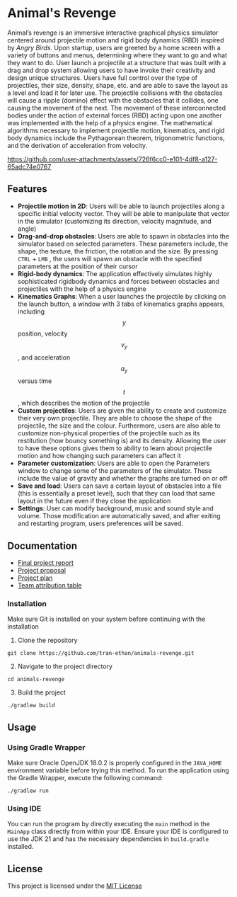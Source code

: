 # Animal's Revenge
Animal’s revenge is an immersive interactive graphical physics simulator centered around
projectile motion and rigid body dynamics (RBD) inspired by _Angry Birds_. Upon startup, users are greeted by a
home screen with a variety of buttons and menus, determining where they want to go and
what they want to do. User launch a projectile at a structure that was built with a drag
and drop system allowing users to have invoke their creativity and design unique structures.
Users have full control over the type of projectiles, their size, density, shape, etc. and are
able to save the layout as a level and load it for later use. The projectile collisions with the
obstacles will cause a ripple (domino) effect with the obstacles that it collides, one causing
the movement of the next. The movement of these interconnected bodies under the action of
external forces (RBD) acting upon one another was implemented with the help of a physics
engine. The mathematical algorithms necessary to implement projectile motion, kinematics,
and rigid body dynamics include the Pythagorean theorem, trigonometric functions, and the
derivation of acceleration from velocity.

https://github.com/user-attachments/assets/726f6cc0-e101-4df8-a127-65adc74e0767
## Features
- **Projectile motion in 2D**: Users will be able to launch projectiles along a specific initial
velocity vector. They will be able to manipulate that vector in the simulator
(customizing its direction, velocity magnitude, and angle)
- **Drag-and-drop obstacles**: Users are able to spawn in obstacles into the simulator based
on selected parameters. These parameters include, the shape, the texture, the friction,
the rotation and the size. By pressing `CTRL` + `LMB` , the users will spawn an obstacle
with the specified parameters at the position of their cursor
- **Rigid-body dynamics**: The application effectively simulates highly sophisticated rigidbody
dynamics and forces between obstacles and projectiles with the help of a physics
engine
- **Kinematics Graphs**: When a user launches the projectile by clicking on the launch button,
a window with 3 tabs of kinematics graphs appears, including $$y$$ position, velocity
$$v_y$$, and acceleration $$a_y$$ versus time $$t$$, which describes the motion of the projectile
- **Custom projectiles**: Users are given the ability to create and customize their very own
projectile. They are able to choose the shape of the projectile, the size and the colour.
Furthermore, users are also able to customize non-physical properties of the projectile
such as its restitution (how bouncy something is) and its density. Allowing the user
to have these options gives them to ability to learn about projectile motion and how
changing such parameters can affect it
- **Parameter customization**: Users are able to open the Parameters window to change
some of the parameters of the simulator. These include the value of gravity and whether
the graphs are turned on or off
- **Save and load**: Users can save a certain layout of obstacles into a file (this is essentially
a preset level), such that they can load that same layout in the future even if they
close the application
- **Settings**: User can modify background, music and sound style and volume. Those
modification are automatically saved, and after exiting and restarting program, users
preferences will be saved.

## Documentation
- [Final project report](documentation/MAZE-Animals-Revenge-Project-Report.pdf)
- [Project proposal](documentation/MAZE-Project-proposal.pdf)
- [Project plan](documentation/MAZE-Project-plan.pdf)
- [Team attribution table](documentation/MAZE-Attribution-Table.pdf)

### Installation
Make sure Git is installed on your system before continuing with the installation
1. Clone the repository
```shell
git clone https://github.com/tran-ethan/animals-revenge.git
```
2. Navigate to the project directory
```shell
cd animals-revenge
```
3. Build the project
```shell
./gradlew build
```

## Usage
### Using Gradle Wrapper
Make sure Oracle OpenJDK 18.0.2 is properly configured in the `JAVA_HOME` environment variable before trying this method. To run the application using the Gradle Wrapper, execute the following command:
```shell
./gradlew run
```

### Using IDE
You can run the program by directly executing the `main` method in the `MainApp` class directly from within your IDE. Ensure your IDE is configured to use the JDK 21 and has the necessary dependencies in `build.gradle` installed.

## License
This project is licensed under the [MIT License](LICENSE)
